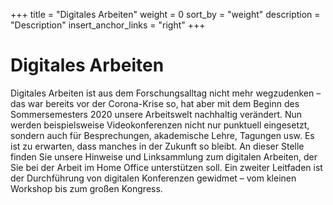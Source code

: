 +++
title = "Digitales Arbeiten"
weight = 0
sort_by = "weight"
description = "Description"
insert_anchor_links = "right"
+++


# Digitales Arbeiten

Digitales Arbeiten ist aus dem Forschungsalltag nicht mehr wegzudenken – das war bereits vor der Corona-Krise so, hat aber mit dem Beginn des Sommersemesters 2020 unsere Arbeitswelt nachhaltig verändert. Nun werden beispielsweise Videokonferenzen nicht nur punktuell eingesetzt, sondern auch für Besprechungen, akademische Lehre, Tagungen usw. Es ist zu erwarten, dass manches in der Zukunft so bleibt.
An dieser Stelle finden Sie unsere Hinweise und Linksammlung zum digitalen Arbeiten, der Sie bei der Arbeit im Home Office unterstützen soll. 
Ein zweiter Leitfaden ist der Durchführung von digitalen Konferenzen gewidmet – vom kleinen Workshop bis zum großen Kongress.
